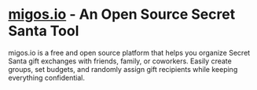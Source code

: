 # [migos.io](https://migos.io) - An Open Source Secret Santa Tool

migos.io is a free and open source platform that helps you organize Secret Santa gift exchanges with friends, family, or coworkers. Easily create groups, set budgets, and randomly assign gift recipients while keeping everything confidential.